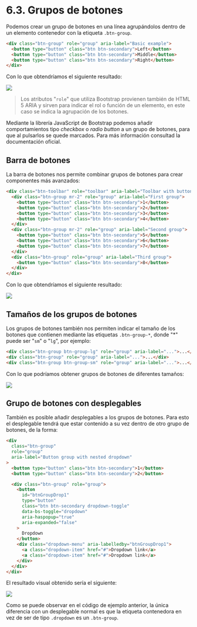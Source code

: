 # 6.3. Grupos de botones

Podemos crear un grupo de botones en una línea agrupándolos dentro de un elemento contenedor con la etiqueta `.btn-group`.

```html
<div class="btn-group" role="group" aria-label="Basic example">
  <button type="button" class="btn btn-secondary">Left</button>
  <button type="button" class="btn btn-secondary">Middle</button>
  <button type="button" class="btn btn-secondary">Right</button>
</div>
```

Con lo que obtendríamos el siguiente resultado:

![](assets/btn-group-1.png)

> Los atributos "`role`" que utiliza Bootstrap provienen también de HTML 5 ARIA y sirven para indicar el rol o función de un elemento, en este caso se indica la agrupación de los botones.

Mediante la librería JavaScript de Bootstrap podemos añadir comportamientos tipo _checkbox_ o _radio button_ a un grupo de botones, para que al pulsarlos se quede marcados. Para más información consultad la documentación oficial.

## Barra de botones

La barra de botones nos permite combinar grupos de botones para crear componentes más avanzados:

```html
<div class="btn-toolbar" role="toolbar" aria-label="Toolbar with button groups">
  <div class="btn-group mr-2" role="group" aria-label="First group">
    <button type="button" class="btn btn-secondary">1</button>
    <button type="button" class="btn btn-secondary">2</button>
    <button type="button" class="btn btn-secondary">3</button>
    <button type="button" class="btn btn-secondary">4</button>
  </div>
  <div class="btn-group mr-2" role="group" aria-label="Second group">
    <button type="button" class="btn btn-secondary">5</button>
    <button type="button" class="btn btn-secondary">6</button>
    <button type="button" class="btn btn-secondary">7</button>
  </div>
  <div class="btn-group" role="group" aria-label="Third group">
    <button type="button" class="btn btn-secondary">8</button>
  </div>
</div>
```

Con lo que obtendríamos el siguiente resultado:

![](assets/btn-group-2.png)

## Tamaños de los grupos de botones

Los grupos de botones también nos permiten indicar el tamaño de los botones que contienen mediante las etiquetas `.btn-group-*`, donde "\*" puede ser "`sm`" o "`lg`", por ejemplo:

```html
<div class="btn-group btn-group-lg" role="group" aria-label="...">...</div>
<div class="btn-group" role="group" aria-label="...">...</div>
<div class="btn-group btn-group-sm" role="group" aria-label="...">...</div>
```

Con lo que podríamos obtener grupos de botones de diferentes tamaños:

![](assets/bt-group-sizes.png)

## Grupo de botones con desplegables

También es posible añadir desplegables a los grupos de botones. Para esto el desplegable tendrá que estar contenido a su vez dentro de otro grupo de botones, de la forma:

```html
<div
  class="btn-group"
  role="group"
  aria-label="Button group with nested dropdown"
>
  <button type="button" class="btn btn-secondary">1</button>
  <button type="button" class="btn btn-secondary">2</button>

  <div class="btn-group" role="group">
    <button
      id="btnGroupDrop1"
      type="button"
      class="btn btn-secondary dropdown-toggle"
      data-bs-toggle="dropdown"
      aria-haspopup="true"
      aria-expanded="false"
    >
      Dropdown
    </button>
    <div class="dropdown-menu" aria-labelledby="btnGroupDrop1">
      <a class="dropdown-item" href="#">Dropdown link</a>
      <a class="dropdown-item" href="#">Dropdown link</a>
    </div>
  </div>
</div>
```

El resultado visual obtenido sería el siguiente:

![](assets/btn-group-drowdown.png)

Como se puede observar en el código de ejemplo anterior, la única diferencia con un desplegable normal es que la etiqueta contenedora en vez de ser de tipo `.dropdown` es un `.btn-group`.
